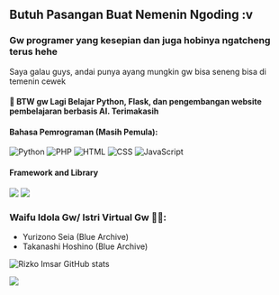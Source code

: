 ## Butuh Pasangan Buat Nemenin Ngoding :v
### Gw programer yang kesepian dan juga hobinya ngatcheng terus hehe

Saya galau guys, andai punya ayang mungkin gw bisa seneng bisa di temenin cewek
#### 🌱 BTW gw Lagi Belajar Python, Flask, dan pengembangan website pembelajaran berbasis AI. Terimakasih

#### Bahasa Pemrograman (Masih Pemula):

![Python](https://img.shields.io/badge/Python-3776AB?style=flat&logo=python&logoColor=white)
![PHP](https://img.shields.io/badge/PHP-777BB4?style=flat&logo=php&logoColor=white)
![HTML](https://img.shields.io/badge/HTML-E34F26?style=flat&logo=html5&logoColor=white)
![CSS](https://img.shields.io/badge/CSS-1572B6?style=flat&logo=css3&logoColor=white)
![JavaScript](https://img.shields.io/badge/JavaScript-F7DF1E?style=flat&logo=javascript&logoColor=black)

#### Framework and Library
![](https://img.shields.io/badge/Tailwind_CSS-38B2AC?style=for-the-badge&logo=tailwind-css&logoColor=white)
![](https://img.shields.io/badge/Codeigniter-EF4223?style=for-the-badge&logo=codeigniter&logoColor=white)


### Waifu Idola Gw/ Istri Virtual Gw 🥵🥰:
- Yurizono Seia (Blue Archive)
- Takanashi Hoshino (Blue Archive)


![Rizko Imsar GitHub stats](https://github-readme-stats.vercel.app/api?username=rizko77&show_icons=true&theme=shades-of-purple)

![](https://i.pximg.net/img-master/img/2024/09/27/21/03/44/122819700_p0_master1200.jpg)
